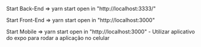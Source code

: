 Start Back-End =>
    yarn start
    open in "http://localhost:3333/"

Start Front-End =>
    yarn start
    open in "http://localhost:3000"

Start Mobile =>
    yarn start
    open in "http://localhost:3000"
        - Utilizar aplicativo do expo para rodar a aplicação no celular    